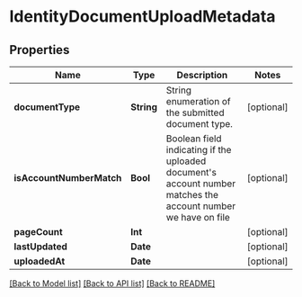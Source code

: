 # IdentityDocumentUploadMetadata

## Properties
Name | Type | Description | Notes
------------ | ------------- | ------------- | -------------
**documentType** | **String** | String enumeration of the submitted document type. | [optional] 
**isAccountNumberMatch** | **Bool** | Boolean field indicating if the uploaded document&#39;s account number matches the account number we have on file | [optional] 
**pageCount** | **Int** |  | [optional] 
**lastUpdated** | **Date** |  | [optional] 
**uploadedAt** | **Date** |  | [optional] 

[[Back to Model list]](../README.md#documentation-for-models) [[Back to API list]](../README.md#documentation-for-api-endpoints) [[Back to README]](../README.md)


